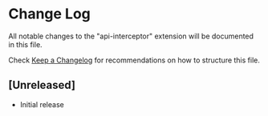 # Change Log

All notable changes to the "api-interceptor" extension will be documented in this file.

Check [Keep a Changelog](http://keepachangelog.com/) for recommendations on how to structure this file.

## [Unreleased]

- Initial release